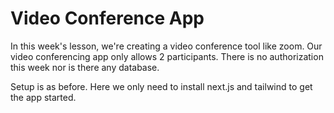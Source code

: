 # Video Conference App

In this week's lesson, we're creating a video conference tool like zoom. Our video conferencing app only allows 2 participants. There is no authorization this week nor is there any database.

Setup is as before. Here we only need to install next.js and tailwind to get the app started.
